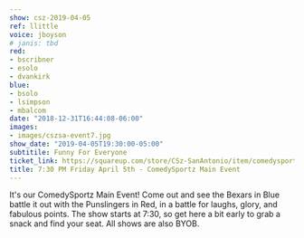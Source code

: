 ```yaml
---
show: csz-2019-04-05
ref: llittle
voice: jboyson
# janis: tbd
red:
- bscribner
- esolo
- dvankirk
blue:
- bsolo
- lsimpson
- mbalcom
date: "2018-12-31T16:44:08-06:00"
images:
- images/cszsa-event7.jpg
show_date: "2019-04-05T19:30:00-05:00"
subtitile: Funny For Everyone
ticket_link: https://squareup.com/store/CSz-SanAntonio/item/comedysportz-friday-night-32
title: 7:30 PM Friday April 5th - ComedySportz Main Event
---
```


It's our ComedySportz Main Event! Come out and see the Bexars in Blue battle it out with the Punslingers in Red, in a battle for laughs, glory, and fabulous points. The show starts at 7:30, so get here a bit early to grab a snack and find your seat. All shows are also BYOB.
